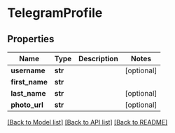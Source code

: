 # TelegramProfile

## Properties
Name | Type | Description | Notes
------------ | ------------- | ------------- | -------------
**username** | **str** |  | [optional] 
**first_name** | **str** |  | 
**last_name** | **str** |  | [optional] 
**photo_url** | **str** |  | [optional] 

[[Back to Model list]](../README.md#documentation-for-models) [[Back to API list]](../README.md#documentation-for-api-endpoints) [[Back to README]](../README.md)


